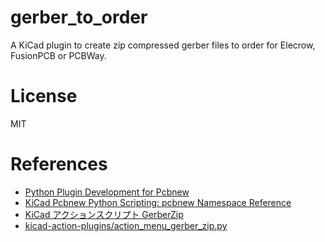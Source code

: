 # gerber_to_order

A KiCad plugin to create zip compressed gerber files to order for Elecrow, FusionPCB or PCBWay.

# License

MIT

# References

- [Python Plugin Development for Pcbnew ](http://docs.kicad-pcb.org/doxygen/md_Documentation_development_pcbnew-plugins.html)
- [KiCad Pcbnew Python Scripting: pcbnew Namespace Reference](http://docs.kicad-pcb.org/doxygen-python/namespacepcbnew.html)
- [KiCad アクションスクリプト GerberZip](https://www.g200kg.com/archives/2019/05/kicad-gerberzip.html)
- [kicad-action-plugins/action_menu_gerber_zip.py](https://github.com/g200kg/kicad-action-plugins/blob/master/action_menu_gerber_zip.py)
